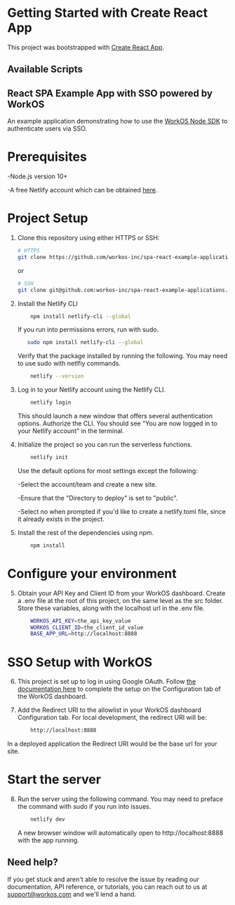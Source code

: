 # Getting Started with Create React App

This project was bootstrapped with [Create React App](https://github.com/facebook/create-react-app).

## Available Scripts

## React SPA Example App with SSO powered by WorkOS

An example application demonstrating how to use the  [WorkOS Node SDK](https://github.com/workos-inc/workos-node) to authenticate users via SSO. 


# Prerequisites
-Node.js version 10+

-A free Netlify account which can be obtained [here](https://netlify.com). 

# Project Setup
1. Clone this repository using either HTTPS or SSH: 
    ```bash
    # HTTPS
    git clone https://github.com/workos-inc/spa-react-example-applications.git
    ```
    or

    ```bash
    # SSH
    git clone git@github.com:workos-inc/spa-react-example-applications.git
    ```

1. Install the Netlify CLI 
    
    ```bash
        npm install netlify-cli --global
    ```
    If you run into permissions errors, run with sudo. 
    
    ```bash
       sudo npm install netlify-cli --global
    ```
    Verify that the package installed by running the following. You may need to use sudo with netlfiy commands. 
    
    ```bash
        netlify --version
    ```
2. Log in to your Netlify account using the Netlify CLI. 
    ```bash
        netlify login
    ```
    This should launch a new window that offers several authentication options. Authorize the CLI. You should see "You are now logged in to your Netlify account" in the terminal. 

3. Initialize the project so you can run the serverless functions. 
    
    ```bash
        netlify init
    ```
    Use the default options for most settings except the following:

    -Select the account/team and create a new site. 

    -Ensure that the "Directory to deploy" is set to "public". 

    -Select no when prompted if you'd like to create a netlify.toml file, since it already exists in the project. 

4. Install the rest of the dependencies using npm. 
    
    ```bash
        npm install
    ```

# Configure your environment

5. Obtain your API Key and Client ID from your WorkOS dashboard. Create a .env file at the root of this project, on the same level as the src folder. Store these variables, along with the localhost url in the .env file. 
    ```bash
        WORKOS_API_KEY=the_api_key_value
        WORKOS_CLIENT_ID=the_client_id_value
        BASE_APP_URL=http://localhost:8888
    ```

# SSO Setup with WorkOS

6. This project is set up to log in using Google OAuth. Follow [the documentation here](https://workos.com/docs/integrations/g-suite-oauth) to complete the setup on the Configuration tab of the WorkOS dashboard. 

7. Add the Redirect URI to the allowlist in your WorkOS dashboard Configuration tab. For local development, the redirect URI will be:
    
    ```bash
        http://localhost:8888
    ```
In a deployed application the Redirect URI would be the base url for your site. 

# Start the server

8. Run the server using the following command. You may need to preface the command with sudo if you run into issues. 
    
    ```bash
        netlify dev
    ```
    A new browser window will automatically open to http://localhost:8888 with the app running. 

## Need help?

If you get stuck and aren't able to resolve the issue by reading our documentation, API reference, or tutorials, you can reach out to us at support@workos.com and we'll lend a hand.